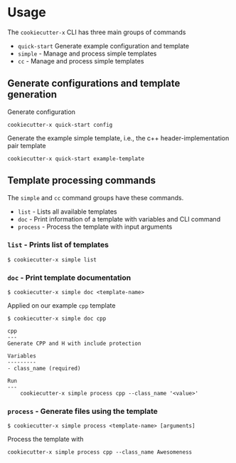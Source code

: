 # Usage

The `cookiecutter-x` CLI has three main groups of commands
- `quick-start`  Generate example configuration and template
- `simple` - Manage and process simple templates
- `cc` - Manage and process simple templates

## Generate configurations and template generation

Generate configuration

```shell
cookiecutter-x quick-start config
```

Generate the example simple template, i.e., the c++ header-implementation pair template

```shell
cookiecutter-x quick-start example-template
```

## Template processing commands

The `simple` and `cc` command groups have these commands.

- `list` - Lists all available templates
- `doc` - Print information of a template with variables and CLI command
- `process` - Process the template with input arguments

### `list` - Prints list of templates


```shell
$ cookiecutter-x simple list
```

### `doc` - Print template documentation

```shell
$ cookiecutter-x simple doc <template-name>
```

Applied on our example `cpp` template

```text
$ cookiecutter-x simple doc cpp

cpp
---
Generate CPP and H with include protection

Variables
---------
- class_name (required)

Run
---
    cookiecutter-x simple process cpp --class_name '<value>'
```

### `process` - Generate files using the template

```shell
$ cookiecutter-x simple process <template-name> [arguments]
```

Process the template with

```text
cookiecutter-x simple process cpp --class_name Awesomeness
```
